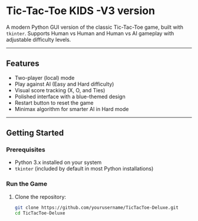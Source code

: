 # Tic-Tac-Toe KIDS -V3 version

A modern Python GUI version of the classic Tic-Tac-Toe game, built with `tkinter`. Supports Human vs Human and Human vs AI gameplay with adjustable difficulty levels.

---

## Features

- Two-player (local) mode
- Play against AI (Easy and Hard difficulty)
- Visual score tracking (X, O, and Ties)
- Polished interface with a blue-themed design
- Restart button to reset the game
- Minimax algorithm for smarter AI in Hard mode

---

## Getting Started

### Prerequisites

- Python 3.x installed on your system  
- `tkinter` (included by default in most Python installations)

### Run the Game

1. Clone the repository:

   ```bash
   git clone https://github.com/yourusername/TicTacToe-Deluxe.git
   cd TicTacToe-Deluxe
